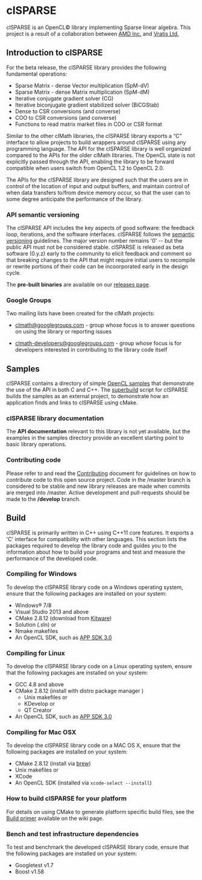 ﻿# clSPARSE
clSPARSE is an OpenCL© library implementing Sparse linear algebra. This project is a result of
a collaboration between [AMD Inc.](http://www.amd.com/) and [Vratis Ltd.](http://www.vratis.com/)

## Introduction to clSPARSE

For the beta release, the clSPARSE library provides the following fundamental operations:

-  Sparse Matrix - dense Vector multiplication (SpM-dV)
-  Sparse Matrix - dense Matrix multiplication (SpM-dM)
-  Iterative conjugate gradient solver (CG)
-  Iterative biconjugate gradient stabilized solver (BiCGStab)
-  Dense to CSR conversions (and converse)
-  COO to CSR conversions (and converse)
-  Functions to read matrix market files in COO or CSR format

Similar to the other clMath libraries, the clSPARSE library exports a “C” interface to allow
projects to build wrappers around clSPARSE using any programming language.  The API for the 
clSPARSE library is well organized compared to the APIs for the older clMath libraries. 
The  OpenCL state is not explicitly passed through the API, enabling the library to be 
forward compatible when users switch from OpenCL 1.2 to OpenCL 2.0. 


The APIs for the clSPARSE library are designed such that the users are in control of the location
of input and output buffers, and maintain control of when data transfers to/from device
memory occur, so that the user can to some degree anticipate the performance of the library.

### API semantic versioning

The clSPARSE API includes the key aspects of good software: the feedback loop, iterations, 
and the software interfaces. clSPARSE follows the [semantic versioning](http://semver.org/) 
guidelines. The major version number remains '0' -- but the public API must not be considered 
stable.  clSPARSE is released as beta software (0.y.z) early to the community to elicit feedback 
and comment so that breaking changes to the API that might require initial users to recompile or 
rewrite portions of their code can be incoorporated early in the design cycle.


The **pre-built binaries** are available on our 
[releases page](https://github.com/clMathLibraries/clSPARSE/releases).

### Google Groups
Two mailing lists have been created for the clMath projects:

-   clmath@googlegroups.com - group whose focus is to answer
    questions on using the library or reporting issues

-   clmath-developers@googlegroups.com - group whose focus is for
    developers interested in contributing to the library code itself

## Samples
clSPARSE contains a directory of simple [OpenCL samples](./samples) that demonstrate the use
of the API in both C and C++.  The [superbuild](http://www.kitware.com/media/html/BuildingExternalProjectsWithCMake2.8.html)
script for clSPARSE builds the samples as an external project, to demonstrate
how an application finds and links to clSPARSE using cMake.

### clSPARSE library documentation
The **API documentation** relevant to this library is not yet available, but the examples in the samples 
directory provide an excellent starting point to basic library operations.

### Contributing code
Please refer to and read the [Contributing](CONTRIBUTING.md) document for guidelines on
how to contribute code to this open source project. Code in the
/master branch is considered to be stable and new library releases are made
when commits are merged into /master.  Active development and pull-requests should
be made to the **/develop** branch.

## Build
clSPARSE is primarily written in C++ using C++11 core features. It exports
a 'C' interface for compatibility with other languages. This section lists 
the packages required to develop the library code and guides you to the
information about how to build your programs and test and measure the 
performance of the developed code.


### Compiling for Windows

To develop the clSPARSE library code on a Windows operating system, 
ensure that the following packages are installed on your system:
-  Windows&reg; 7/8
-  Visual Studio 2013 and above
-  CMake 2.8.12 (download from [Kitware](http://www.cmake.org/download/))
  -  Solution (.sln) or
  -  Nmake makefiles
-  An OpenCL SDK, such as [APP SDK 3.0](http://developer.amd.com/tools-and-sdks/opencl-zone/amd-accelerated-parallel-processing-app-sdk/)

### Compiling for Linux

To develop the clSPARSE library code on a Linux operating system, 
ensure that the following packages are installed on your system:
-  GCC 4.8 and above
-  CMake 2.8.12 (install with distro package manager )
   -  Unix makefiles or
   -  KDevelop or
   -  QT Creator
-  An OpenCL SDK, such as [APP SDK 3.0](http://developer.amd.com/tools-and-sdks/opencl-zone/amd-accelerated-parallel-processing-app-sdk/)

### Compiling for Mac OSX

To develop the clSPARSE library code on a MAC OS X, 
ensure that the following packages are installed on your system:
-   CMake 2.8.12 (install via [brew](http://brew.sh/))
   -  Unix makefiles or
   -  XCode
- An OpenCL SDK (installed via `xcode-select --install`)


### How to build clSPARSE for your platform
For details on using CMake to generate platform specific build files, 
see the [Build primer](https://github.com/clMathLibraries/clSPARSE/wiki/Build) 
available on the wiki page.


### Bench and test infrastructure dependencies
To test and benchmark the developed clSPARSE library code, 
ensure that the following packages are installed on your system:
-   Googletest v1.7
-   Boost v1.58



